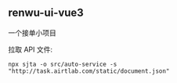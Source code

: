 ## renwu-ui-vue3
一个接单小项目

拉取 API 文件:
```
npx sjta -o src/auto-service -s "http://task.airtlab.com/static/document.json"
```